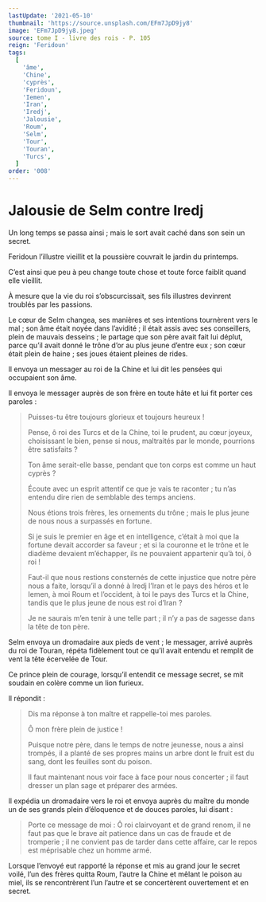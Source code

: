 ```yaml
---
lastUpdate: '2021-05-10'
thumbnail: 'https://source.unsplash.com/EFm7JpD9jy8'
image: 'EFm7JpD9jy8.jpeg'
source: tome I - livre des rois - P. 105
reign: 'Feridoun'
tags:
  [
    'âme',
    'Chine',
    'cyprès',
    'Feridoun',
    'Iemen',
    'Iran',
    'Iredj',
    'Jalousie',
    'Roum',
    'Selm',
    'Tour',
    'Touran',
    'Turcs',
  ]
order: '008'
---
```


# Jalousie de Selm contre Iredj

Un long temps se passa ainsi ; mais le sort avait caché dans son sein un secret.

Feridoun l’illustre vieillit et la poussière couvrait le jardin du printemps.

C’est ainsi que peu à peu change toute chose et toute force faiblit quand elle vieillit.

À mesure que la vie du roi s’obscurcissait, ses fils illustres devinrent troublés par les passions.

Le cœur de Selm changea, ses manières et ses intentions tournèrent vers le mal ; son âme était noyée dans l’avidité ; il était assis avec ses conseillers, plein de mauvais desseins ; le partage que son père avait fait lui déplut, parce qu’il avait donné le trône d’or au plus jeune d’entre eux ; son cœur était plein de haine ; ses joues étaient pleines de rides.

Il envoya un messager au roi de la Chine et lui dit les pensées qui occupaient son âme.

Il envoya le messager auprès de son frère en toute hâte et lui fit porter ces paroles :

> Puisses-tu être toujours glorieux et toujours heureux !
>
> Pense, ô roi des Turcs et de la Chine, toi le prudent, au cœur joyeux, choisissant le bien, pense si nous, maltraités par le monde, pourrions être satisfaits ?
>
> Ton âme serait-elle basse, pendant que ton corps est comme un haut cyprès ?
>
> Écoute avec un esprit attentif ce que je vais te raconter ; tu n’as entendu dire rien de semblable des temps anciens.
>
> Nous étions trois frères, les ornements du trône ; mais le plus jeune de nous nous a surpassés en fortune.
>
> Si je suis le premier en âge et en intelligence, c’était à moi que la fortune devait accorder sa faveur ; et si la couronne et le trône et le diadème devaient m’échapper, ils ne pouvaient appartenir qu’à toi, ô roi !
>
> Faut-il que nous restions consternés de cette injustice que notre père nous a faite, lorsqu’il a donné à Iredj l’Iran et le pays des héros et le Iemen, à moi Roum et l’occident, à toi le pays des Turcs et la Chine, tandis que le plus jeune de nous est roi d’Iran ?
>
> Je ne saurais m’en tenir à une telle part ; il n’y a pas de sagesse dans la tête de ton père.

Selm envoya un dromadaire aux pieds de vent ; le messager, arrivé auprès du roi de Touran, répéta fidèlement tout ce qu’il avait entendu et remplit de vent la tête écervelée de Tour.

Ce prince plein de courage, lorsqu’il entendit ce message secret, se mit soudain en colère comme un lion furieux.

Il répondit :

> Dis ma réponse à ton maître et rappelle-toi mes paroles.
>
> Ô mon frère plein de justice !
>
> Puisque notre père, dans le temps de notre jeunesse, nous a ainsi trompés, il a planté de ses propres mains un arbre dont le fruit est du sang, dont les feuilles sont du poison.
>
> Il faut maintenant nous voir face à face pour nous concerter ; il faut dresser un plan sage et préparer des armées.

Il expédia un dromadaire vers le roi et envoya auprès du maître du monde un de ses grands plein d’éloquence et de douces paroles, lui disant :

> Porte ce message de moi : Ô roi clairvoyant et de grand renom, il ne faut pas que le brave ait patience dans un cas de fraude et de tromperie ; il ne convient pas de tarder dans cette affaire, car le repos est méprisable chez un homme armé.

Lorsque l’envoyé eut rapporté la réponse et mis au grand jour le secret voilé, l’un des frères quitta Roum, l’autre la Chine et mêlant le poison au miel, ils se rencontrèrent l’un l’autre et se concertèrent ouvertement et en secret.
